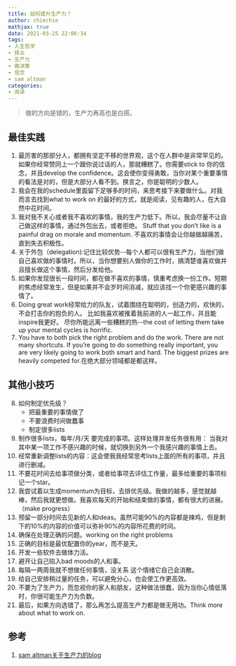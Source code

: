 ```yaml
---
title: 如何提升生产力？
author: chiechie
mathjax: true
date: 2021-03-25 22:06:34
tags:
- 人生哲学
- 择业
- 生产力
- 做决策
- 信念
- sam altman
categories:
- 阅读
---
```


> 做的方向是错的，生产力再高也是白搭。


## 最佳实践

1. 最厉害的那部分人，都拥有坚定不移的世界观，这个在人群中是非常罕见的。如果你经常赞同上一个跟你说过话的人，那就糟糕了。你需要stick to 你的信念，并且develop the confidence。这会使你变得勇敢，当你对某个重要事情的看法是对的，但是大部分人看不到。换言之，你是聪明的少数人。
2. 我会在我的schedule里面留下足够多的时间，来思考接下来要做什么。对我而言去找到what to work on 的最好的方式，就是阅读，见有趣的人，在大自然中花时间。
3. 我对我不关心或者我不喜欢的事情，我的生产力低下。所以，我会尽量不让自己做这样的事情，通过外包出去，或者拒绝。
 Stuff that you don’t like is a painful drag on morale and momentum. 不喜欢的事情会让你越做越痛苦，直到失去积极性。
4. 关于外包（delegation):记住比较优势--每个人都可以很有生产力，当他们做自己喜欢做的事情时。所以，当你想要别人做你的工作时，搞清楚谁喜欢做并且擅长做这个事情，然后分发给他。
5. 如果你发现很长一段时间，都在做不喜欢的事情，慎重考虑换一份工作。短期的焦虑经常发生，但是如果并不会岁时间消减，就应该找一个你更感兴趣的事情了。
6. Doing great work经常给力的队友，试着围绕在聪明的，创造力的，欢快的，不会打击你的抱负的人。 比如我喜欢被推着我前进的人一起工作，并且能inspire我更好。 尽你所能远离一些糟糕的热--the cost of letting them take up your mental cycles is horrific. 
7. You have to both pick the right problem and do the work.  There are not many shortcuts.  If you’re going to do something really important, you are very likely going to work both smart and hard.  The biggest prizes are heavily competed for.在绝大部分领域都是都这样。



## 其他小技巧
8. 如何制定优先级？
    - 把最重要的事情做了
    - 不要浪费时间做蠢事
    - 制定很多lists
1. 制作很多lists，每年/月/天 要完成的事项。这样处理并发任务很有用： 当我对其中某一项工作不感兴趣的时候，就切换到另外一个我感兴趣的事情上去。
2. 经常重新调整lists的内容：这会使我我经常思考lists上面的所有的事项，并且进行删减。
3. 不要花时间去给事项做分类，或者给事项去评估工作量，最多给重要的事项标记一个star。
4. 我尝试着以生成momentum为目标，去排优先级。我做的越多，感觉就越棒，然后我就更想做。我喜欢每天的开始和结束做的事情，都有很大的进展。（make progress）
5. 预留一部分时间去见新的人和ideas。虽然可能90%的内容都是辣鸡，但是剩下的10%的内容的价值可以弥补90%的内容所花费的时间。
6. 确保在处理正确的问题。working on the right problems
7. 正确的目标是最优配置你的year，而不是天。
1. 开发一些软件去做体力活。
2. 避开让自己陷入bad moods的人和事。
3. 每隔一两周我就不想做任何事情，没关系 这个情绪它自己会消散。
4. 给自己安排稍过量的任务，可以避免分心，也会使工作更高效。
5. 不要为了生产力，而忽视你的家人和朋友，这种做法很蠢，因为当你心情低落时，你很可能生产力为负数。
6. 最后，如果方向选错了，那么再怎么提高生产力都是做无用功。Think more about what to work on.


## 参考

1. [sam altman关于生产力的blog](https://blog.samaltman.com/productivity)
